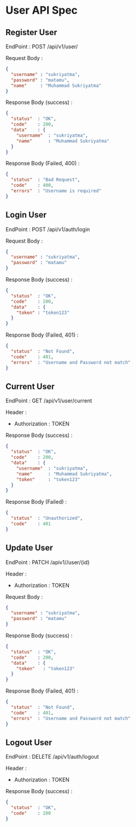 # User API Spec

## Register User

EndPoint : POST /api/v1/user/

Request Body :

```json
{
  "username" : "sukriyatma",
  "password" : "matamu",
  "name"     : "Muhammad Sukriyatma" 
}
```

Response Body (success) :

```json
{
  "status"  : "OK",
  "code"    : 200,
  "data"    : {
    "username"  : "sukriyatma",
    "name"      : "Muhammad Sukriyatma"
  }
}
```

Response Body (Failed, 400) :

```json
{
  "status"  : "Bad Request",
  "code"    : 400,
  "errors"  : "Username is required"
}
```

## Login User

EndPoint : POST /api/v1/auth/login

Request Body :

```json
{
  "username" : "sukriyatma",
  "password" : "matamu" 
}
```

Response Body (success) :

```json
{
  "status"  : "OK",
  "code"    : 200,
  "data"    : {
    "token" : "token123"
  }
}
```

Response Body (Failed, 401) :

```json
{
  "status"  : "Not Found",
  "code"    : 401,
  "errors"  : "Username and Password not match"
}
```

## Current User

EndPoint : GET /api/v1/user/current

Header : 

- Authorization : TOKEN

Response Body (success) :

```json
{
  "status"  : "OK",
  "code"    : 200,
  "data"    : {
    "username"  : "sukriyatma",
    "name"      : "Muhammad Sukriyatma", 
    "token"     : "token123"
  }
}
```

Response Body (Failed) :

```json
{
  "status"  : "Unauthorized",
  "code"    : 401
}
```

## Update User

EndPoint : PATCH /apiv1//user/{id}

Header :

- Authorization : TOKEN

Request Body :

```json
{
  "username" : "sukriyatma",
  "password" : "matamu" 
}
```

Response Body (success) :

```json
{
  "status"  : "OK",
  "code"    : 200,
  "data"    : {
    "token"   : "token123"
  }
}
```

Response Body (Failed, 401) :

```json
{
  "status"  : "Not Found",
  "code"    : 401,
  "errors"  : "Username and Password not match"
}
```

## Logout User

EndPoint : DELETE /api/v1/auth/logout

Header :

- Authorization : TOKEN

Response Body (success) :

```json
{
  "status"  : "OK",
  "code"    : 200
}
```